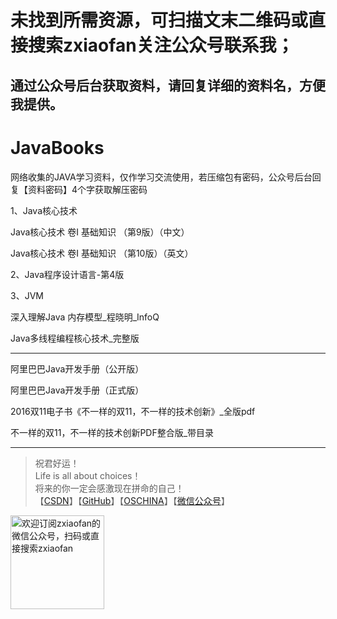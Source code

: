
# 未找到所需资源，可扫描文末二维码或直接搜索zxiaofan关注公众号联系我；    
## 通过公众号后台获取资料，请回复详细的资料名，方便我提供。

# JavaBooks
网络收集的JAVA学习资料，仅作学习交流使用，若压缩包有密码，公众号后台回复【资料密码】4个字获取解压密码  

1、Java核心技术

Java核心技术 卷I 基础知识 （第9版）（中文）

Java核心技术 卷I 基础知识 （第10版）（英文）  



2、Java程序设计语言-第4版



3、JVM

深入理解Java 内存模型_程晓明_InfoQ

Java多线程编程核心技术_完整版



------------------------------------

阿里巴巴Java开发手册（公开版）

阿里巴巴Java开发手册（正式版）

2016双11电子书《不一样的双11，不一样的技术创新》_全版pdf  

不一样的双11，不一样的技术创新PDF整合版_带目录  

    
---
>祝君好运！<br>
Life is all about choices！<br>
将来的你一定会感激现在拼命的自己！<br>
【[CSDN](https://blog.csdn.net/u010887744)】【[GitHub](https://github.com/zxiaofan)】【[OSCHINA](https://my.oschina.net/zxiaofan)】【[微信公众号](http://tc.zxiaofan.com/tc/zxiaofan_dyh.jpg)】    
<img src="http://tc.zxiaofan.com/tc/zxiaofan_dyh.jpg"  height="150" width="150" alt="欢迎订阅zxiaofan的微信公众号，扫码或直接搜索zxiaofan">

